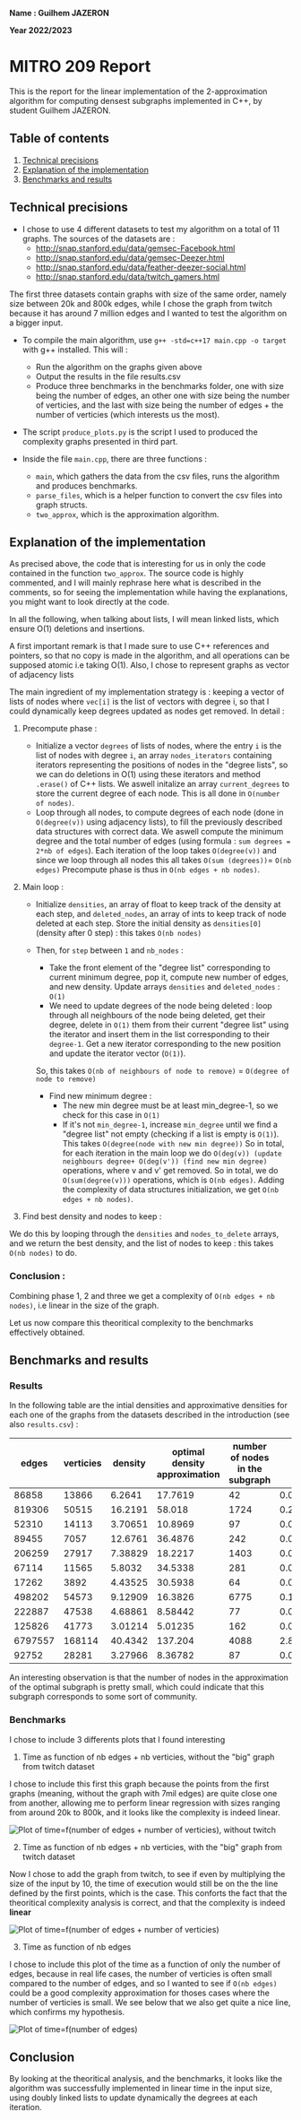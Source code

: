 **Name : Guilhem JAZERON**

**Year 2022/2023**

# MITRO 209 Report 

This is the report for the linear implementation of the 2-approximation algorithm for computing densest subgraphs implemented in C++, by student Guilhem JAZERON.

## Table of contents

1. [Technical precisions](#precisions)
2. [Explanation of the implementation](#explanation)
3. [Benchmarks and results](#benchmarks)

## Technical precisions <a name="precisions"></a>

- I chose to use 4 different datasets to test my algorithm on a total of 11 graphs. The sources of the datasets are :
    - http://snap.stanford.edu/data/gemsec-Facebook.html
    - http://snap.stanford.edu/data/gemsec-Deezer.html
    - http://snap.stanford.edu/data/feather-deezer-social.html
    - http://snap.stanford.edu/data/twitch_gamers.html

The first three datasets contain graphs with size of the same order, namely size between 20k and 800k edges, while I chose the graph from twitch because it has around 7 million edges and I wanted to test the algorithm on a bigger input.

- To compile the main algorithm, use `g++ -std=c++17 main.cpp -o target` with g++ installed. This will : 
    - Run the algorithm on the graphs given above
    - Output the results in the file results.csv
    - Produce three benchmarks in the benchmarks folder, one with size being the number of edges, an other one with size being the number of verticies, and the last with size being the number of edges + the number of verticies (which interests us the most).

- The script `produce_plots.py` is the script I used to produced the complexity graphs presented in third part.

- Inside the file `main.cpp`, there are three functions : 
    - `main`, which gathers the data from the csv files, runs the algorithm and produces benchmarks.
    - `parse_files`, which is a helper function to convert the csv files into graph structs.
    - `two_approx`, which is the approximation algorithm.

## Explanation of the implementation <a name="explanation"></a>

As precised above, the code that is interesting for us in only the code contained in the function `two_approx`. The source code is highly commented, and I will mainly rephrase here what is described in the comments, so for seeing the implementation while having the explanations, you might want to look directly at the code. 

In all the following, when talking about lists, I will mean linked lists, which ensure O(1) deletions and insertions.

A first important remark is that I made sure to use C++ references and pointers, so that no copy is made in the algorithm, and all operations can be supposed atomic i.e taking O(1). Also, I chose to represent graphs as vector of adjacency lists

The main ingredient of my implementation strategy is : keeping a vector of lists of nodes where `vec[i]` is the list of vectors with degree i, so that I could dynamically keep degrees updated as nodes get removed. In detail :
 
1. Precompute phase :
    - Initialize a vector `degrees` of lists of nodes, where the entry `i` is the list of nodes with degree `i`, an array `nodes_iterators` containing iterators representing the positions of nodes in the "degree lists", so we can do deletions in O(1) using these iterators and method `.erase()` of C++ lists. We aswell initalize an array `current_degrees` to store the current degree of each node. This is all done in ``O(number of nodes)``.
    - Loop through all nodes, to compute degrees of each node (done in `O(degree(v))` using adjacency lists), to fill the previously described data structures with correct data. We aswell compute the minimum degree and the total number of edges (using formula : `sum degrees = 2*nb of edges`). Each iteration of the loop takes `O(degree(v))` and since we loop through all nodes this all takes `O(sum (degrees))`= `O(nb edges)`
Precompute phase is thus in `O(nb edges + nb nodes)`.

2. Main loop :
    - Initialize `densities`, an array of float to keep track of the density at each step, and `deleted_nodes`, an array of ints to keep track of node deleted at each step. Store the initial density as `densities[0]` (density after 0 step) : this takes `O(nb nodes)`
    - Then, for `step` between `1` and `nb_nodes` :
        - Take the front element of the "degree list" corresponding to current minimum degree, pop it, compute new number of edges, and new density. Update arrays `densities` and `deleted_nodes` : `O(1)`
        - We need to update degrees of the node being deleted : loop through all neighbours of the node being deleted, get their degree, delete in `O(1)` them from their current "degree list" using the iterator and insert them in the list corresponding to their `degree-1`. Get a new iterator corresponding to the new position and update the iterator vector (`O(1)`). 
        
        So, this takes `O(nb of neighbours of node to remove)` = `O(degree of node to remove)`
        - Find new minimum degree : 
            - The new min degree must be at least min_degree-1, so we check for this case in `O(1)`
            - If it's not `min_degree-1`, increase `min_degree` until we find a "degree list" not empty (checking if a list is empty is `O(1)`). This takes `O(degree(node with new min degree))` 
So in total, for each iteration in the main loop we do `O(deg(v)) (update neighbours degree+ O(deg(v')) (find new min degree)` operations, where v and v' get removed. So in total, we do `O(sum(degree(v)))` operations, which is `O(nb edges)`. Adding the complexity of data structures initialization, we get `O(nb edges + nb nodes)`.

3. Find best density and nodes to keep : 

We do this by looping through the `densities` and `nodes_to_delete` arrays, and we return the best density, and the list of nodes to keep : this takes `O(nb nodes)` to do.

### Conclusion :

Combining phase 1, 2 and three we get a complexity of `O(nb edges + nb nodes)`, i.e linear in the size of the graph.

Let us now compare this theoritical complexity to the benchmarks effectively obtained.

## Benchmarks and results <a name="benchmarks"></a>

### Results 

In the following table are the intial densities and approximative densities for each one of the graphs from the datasets described in the introduction (see also `results.csv`) :

|edges  |verticies|density|optimal density approximation|number of nodes in the subgraph|time|
|-------|---------|-------|-----------------------------|-------------------------------|----|
|86858  |13866    |6.2641 |17.7619                      |42                             |0.019798|
|819306 |50515    |16.2191|58.018                       |1724                           |0.238899|
|52310  |14113    |3.70651|10.8969                      |97                             |0.017124|
|89455  |7057     |12.6761|36.4876                      |242                            |0.014969|
|206259 |27917    |7.38829|18.2217                      |1403                           |0.066963|
|67114  |11565    |5.8032 |34.5338                      |281                            |0.016919|
|17262  |3892     |4.43525|30.5938                      |64                             |0.004168|
|498202 |54573    |9.12909|16.3826                      |6775                           |0.187516|
|222887 |47538    |4.68861|8.58442                      |77                             |0.089362|
|125826 |41773    |3.01214|5.01235                      |162                            |0.057493|
|6797557|168114   |40.4342|137.204                      |4088                           |2.83759|
|92752  |28281    |3.27966|8.36782                      |87                             |0.038767|

An interesting observation is that the number of nodes in the approximation of the optimal subgraph is pretty small, which could indicate that this subgraph corresponds to some sort of community. 

### Benchmarks

I chose to include 3 differents plots that I found interesting

1. Time as function of nb edges + nb verticies, without the "big" graph from twitch dataset

I chose to include this first this graph because the points from the first graphs (meaning, without the graph with 7mil edges) are quite close one from another, allowing me to perform linear regression with sizes ranging from around 20k to 800k, and it looks like the complexity is indeed linear.

![Plot of time=f(number of edges + number of verticies), without twitch](/benchmarks_plots/edges+verticies_plot_first_points.png "Plot of time=f(number of edges + number of verticies), without twitch")

2. Time as function of nb edges + nb verticies, with the "big" graph from twitch dataset

Now I chose to add the graph from twitch, to see if even by multiplying the size of the input by 10, the time of execution would still be on the the line defined by the first points, which is the case. This conforts the fact that the theoritical complexity analysis is correct, and that the complexity is indeed **linear**

![Plot of time=f(number of edges + number of verticies)](/benchmarks_plots/edges+verticies_plot_all.png "Plot of time=f(number of edges + number of verticies)")

3. Time as function of nb edges

I chose to include this plot of the time as a function of only the number of edges, because in real life cases, the number of verticies is often small compared to the number of edges, and so I wanted to see if `O(nb edges)` could be a good complexity approximation for thoses cases where the number of verticies is small. We see below that we also get quite a nice line, which confirms my hypothesis.


![Plot of time=f(number of edges)](/benchmarks_plots/edges_plot.png "Plot of time=f(number of edges)")

## Conclusion

By looking at the theoritical analysis, and the benchmarks, it looks like the algorithm was successfully implemented in linear time in the input size, using doubly linked lists to update dynamically the degrees at each iteration.
